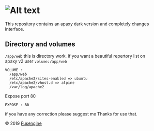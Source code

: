 ![Alt text](https://cdn.fusengine.ch/docker/apaxy.svg)
========================================================

This repository contains an apaxy dark version and completely changes interface.


Directory and volumes
--------------------

`/app/web` this is directory work. if you want a beautiful repertory list on apaxy v2 user `volume:/app/web`

```
VOLUME :
  /app/web
  /etc/apache2/sites-enabled => ubuntu
  /etc/apache2/vhost.d => alpine
  /var/log/apache2
```

Expose port 80

```
EXPOSE : 80
```

if you have any correction please suggest me Thanks for use that.

&copy; 2019 [Fusengine](http://fusengine.com)
